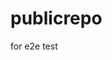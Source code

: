 # publicrepo
for e2e test






















































































































































































































































































































































































































































































































































































































































































































































































































































































































































































































































































































































































































































































































































































































































































































































































































































































































































































































































































































































































































































































































































































































































































































































































































































































































































































































































































































































































































































































































































































































































































































































































































































































































































































































































































































